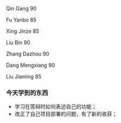 Qin Gang 90

Fu Yanbo 85

Xing Jinze 85

Liu Bin 90

Zhang Dazhou 90

Dang Mengxiang 90

Liu Jiaming 85



### 今天学到的东西

- 学习在答辩时如何表述自己的功能；
- 改正了自己项目部署的问题，有了新的收获；